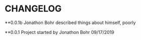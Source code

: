 # CHANGELOG

**0.0.1b Jonathon Bohr described things about himself, poorly

**0.0.1 Project started by Jonathon Bohr 09/17/2019
